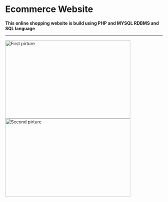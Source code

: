 # Ecommerce Website

**This online shopping website is build using PHP and MYSQL RDBMS and SQL language**

---
<p float="left">
<img src="https://github.com/mynameisone/Main/blob/master/img/p1.PNG?raw=true" width = "400" height="250" alt="First pirture" /> 
<img src="https://github.com/mynameisone/Main/blob/master/img/e4.PNG?raw=true" width = "400" height="250" alt="Second pirture" />
</p>

